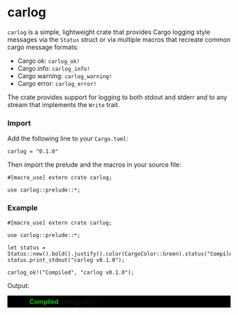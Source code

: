 # carlog

`carlog` is a simple, lightweight crate that provides Cargo logging style messages via the
`Status` struct or via multiple macros that recreate common cargo message formats:
 * Cargo ok: `carlog_ok!`
 * Cargo info: `carlog_info!`
 * Cargo warning: `carlog_warning!`
 * Cargo error: `carlog_error!`
 
The crate provides support for logging to both stdout and stderr and to any stream that implements
 the `Write` trait.

### Import
Add the following line to your `Cargo.toml`:
```
carlog = "0.1.0"
```
Then import the prelude and the macros in your source file:
```
#[macro_use] extern crate carlog;

use carlog::prelude::*;
```

 ### Example
 ```ignore
 #[macro_use] extern crate carlog;

 use carlog::prelude::*;

 let status = Status::new().bold().justify().color(CargoColor::Green).status("Compiled");
 status.print_stdout("carlog v0.1.0");

 carlog_ok!("Compiled", "carlog v0.1.0");
 ```
 Output:
 <div style="padding: 1%; padding-left: 50px; background-color: black;">
     <span style="color: #16C60C;"><b>Compiled</b></span><span> carlog v0.1.0</span>
 </div>